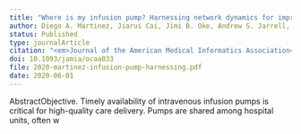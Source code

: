 ```yaml
---
title: "Where is my infusion pump? Harnessing network dynamics for improved hospital equipment fleet management"
author: Diego A. Martinez, Jiarui Cai, Jimi B. Oke, Andrew S. Jarrell, Felipe Feijoo, Jeffrey Appelbaum, Eili Klein, Sean Barnes, Scott R. Levin
status: Published
type: journalArticle
citation: "<em>Journal of the American Medical Informatics Association</em>, <b>27</b>(6):884-892"
doi: 10.1093/jamia/ocaa033
file: 2020-martinez-infusion-pump-harnessing.pdf
date: 2020-06-01
---
```



AbstractObjective.  Timely availability of intravenous infusion pumps is critical for high-quality care delivery. Pumps are shared among hospital units, often w
